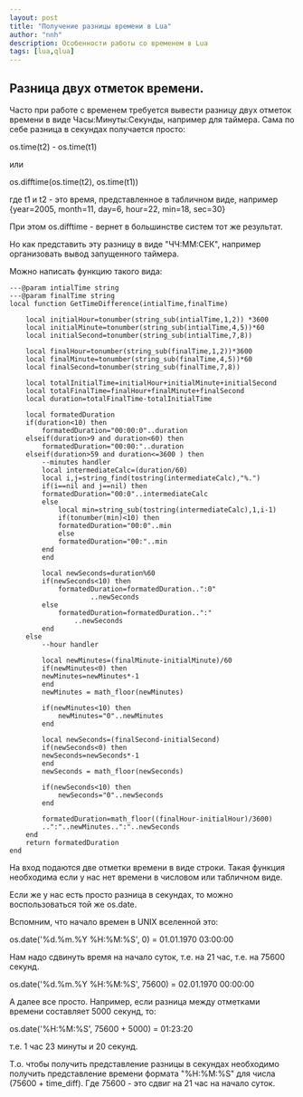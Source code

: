 ```yaml
---
layout: post
title: "Получение разницы времени в Lua"
author: "nnh"
description: Особенности работы со временем в Lua
tags: [lua,qlua]
---
```


## Разница двух отметок времени.

Часто при работе с временем требуется вывести разницу двух отметок времени в виде Часы:Минуты:Секунды, например для таймера.
Сама по себе разница в секундах получается просто:

os.time(t2) - os.time(t1)

или

os.difftime(os.time(t2), os.time(t1))

где t1 и t2 - это время, представленное в табличном виде, например {year=2005, month=11, day=6, hour=22, min=18, sec=30}

При этом os.difftime - вернет в большинстве систем тот же результат.

Но как представить эту разницу в виде "ЧЧ:MM:СЕК", например организовать вывод запущенного таймера.

Можно написать функцию такого вида:

    ---@param intialTime string
    ---@param finalTime string
    local function GetTimeDifference(intialTime,finalTime)

        local initialHour=tonumber(string_sub(intialTime,1,2)) *3600
        local initialMinute=tonumber(string_sub(intialTime,4,5))*60
        local initialSecond=tonumber(string_sub(intialTime,7,8))

        local finalHour=tonumber(string_sub(finalTime,1,2))*3600
        local finalMinute=tonumber(string_sub(finalTime,4,5))*60
        local finalSecond=tonumber(string_sub(finalTime,7,8))

        local totalInitialTime=initialHour+initialMinute+initialSecond
        local totalFinalTime=finalHour+finalMinute+finalSecond
        local duration=totalFinalTime-totalInitialTime

        local formatedDuration
        if(duration<10) then
            formatedDuration="00:00:0"..duration
        elseif(duration>9 and duration<60) then
            formatedDuration="00:00:"..duration
        elseif(duration>59 and duration<=3600 ) then
            --minutes handler
            local intermediateCalc=(duration/60)
            local i,j=string_find(tostring(intermediateCalc),"%.")
            if(i==nil and j==nil) then
            formatedDuration="00:0"..intermediateCalc
            else
                local min=string_sub(tostring(intermediateCalc),1,i-1)
                if(tonumber(min)<10) then
                formatedDuration="00:0"..min
                else
                formatedDuration="00:"..min
            end
            end

            local newSeconds=duration%60
            if(newSeconds<10) then
                formatedDuration=formatedDuration..":0"
                        ..newSeconds
            else
                formatedDuration=formatedDuration..":"
                    ..newSeconds
            end
        else
            --hour handler

            local newMinutes=(finalMinute-initialMinute)/60
            if(newMinutes<0) then
            newMinutes=newMinutes*-1
            end
            newMinutes = math_floor(newMinutes)

            if(newMinutes<10) then
                newMinutes="0"..newMinutes
            end

            local newSeconds=(finalSecond-initialSecond)
            if(newSeconds<0) then
            newSeconds=newSeconds*-1
            end
            newSeconds = math_floor(newSeconds)

            if(newSeconds<10) then
                newSeconds="0"..newSeconds
            end

            formatedDuration=math_floor((finalHour-initialHour)/3600)
            ..":"..newMinutes..":"..newSeconds
        end
        return formatedDuration
    end

На вход подаются две отметки времени в виде строки. Такая функция необходима если у нас нет времени в числовом или табличном виде.

Если же у нас есть просто разница в секундах, то можно воспользоваться той же os.date.

Вспомним, что начало времен в UNIX вселенной это:

os.date('%d.%m.%Y %H:%M:%S', 0) = 01.01.1970 03:00:00

Нам надо сдвинуть время на начало суток, т.е. на 21 час, т.е. на 75600 секунд.

os.date('%d.%m.%Y %H:%M:%S', 75600) = 02.01.1970 00:00:00

А далее все просто. Например, если разница между отметками времени составляет 5000 секунд, то:

os.date('%H:%M:%S', 75600 + 5000) = 01:23:20

т.е. 1 час 23 минуты и 20 секунд.

Т.о. чтобы получить представление разницы в секундах необходимо получить представление времени формата "%H:%M:%S" для числа (75600 + time_diff). Где 75600 - это сдвиг на 21 час на начало суток.
